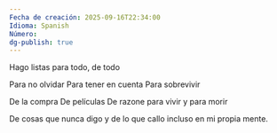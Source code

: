 ```yaml
---
Fecha de creación: 2025-09-16T22:34:00
Idioma: Spanish
Número:
dg-publish: true
---
```


Hago listas para todo, de todo

Para no olvidar
Para tener en cuenta
Para sobrevivir

De la compra
De películas 
De razone para vivir y para morir

De cosas que nunca digo
y de lo que callo incluso en mi propia mente.